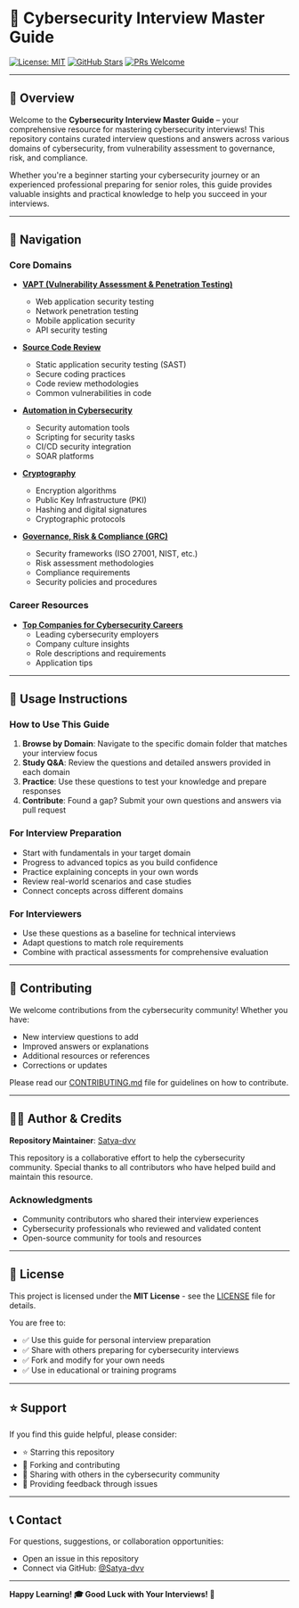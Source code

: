 # 🔐 Cybersecurity Interview Master Guide

[![License: MIT](https://img.shields.io/badge/License-MIT-yellow.svg)](https://opensource.org/licenses/MIT)
[![GitHub Stars](https://img.shields.io/github/stars/Satya-dvv/cybersecurity-interview-master-guide?style=social)](https://github.com/Satya-dvv/cybersecurity-interview-master-guide/stargazers)
[![PRs Welcome](https://img.shields.io/badge/PRs-welcome-brightgreen.svg)](CONTRIBUTING.md)

---

## 📖 Overview

Welcome to the **Cybersecurity Interview Master Guide** – your comprehensive resource for mastering cybersecurity interviews! This repository contains curated interview questions and answers across various domains of cybersecurity, from vulnerability assessment to governance, risk, and compliance.

Whether you're a beginner starting your cybersecurity journey or an experienced professional preparing for senior roles, this guide provides valuable insights and practical knowledge to help you succeed in your interviews.

---

## 🧭 Navigation

### Core Domains

- **[VAPT (Vulnerability Assessment & Penetration Testing)](./VAPT/VAPT_Interview_Questions_and_Answers.md)**
  - Web application security testing
  - Network penetration testing
  - Mobile application security
  - API security testing

- **[Source Code Review](./Source_Code_Review/SourceCodeReview_QnA.md)**
  - Static application security testing (SAST)
  - Secure coding practices
  - Code review methodologies
  - Common vulnerabilities in code

- **[Automation in Cybersecurity](./Automation_in_Cybersecurity/Automation_QnA.md)**
  - Security automation tools
  - Scripting for security tasks
  - CI/CD security integration
  - SOAR platforms

- **[Cryptography](./Cryptography/Cryptography_QnA.md)**
  - Encryption algorithms
  - Public Key Infrastructure (PKI)
  - Hashing and digital signatures
  - Cryptographic protocols

- **[Governance, Risk & Compliance (GRC)](./Governance_Risk_Compliance/GRC_QnA.md)**
  - Security frameworks (ISO 27001, NIST, etc.)
  - Risk assessment methodologies
  - Compliance requirements
  - Security policies and procedures

### Career Resources

- **[Top Companies for Cybersecurity Careers](./Career_Resources/Top_Companies_CyberSecurity_Careers.md)**
  - Leading cybersecurity employers
  - Company culture insights
  - Role descriptions and requirements
  - Application tips

---

## 🚀 Usage Instructions

### How to Use This Guide

1. **Browse by Domain**: Navigate to the specific domain folder that matches your interview focus
2. **Study Q&A**: Review the questions and detailed answers provided in each domain
3. **Practice**: Use these questions to test your knowledge and prepare responses
4. **Contribute**: Found a gap? Submit your own questions and answers via pull request

### For Interview Preparation

- Start with fundamentals in your target domain
- Progress to advanced topics as you build confidence
- Practice explaining concepts in your own words
- Review real-world scenarios and case studies
- Connect concepts across different domains

### For Interviewers

- Use these questions as a baseline for technical interviews
- Adapt questions to match role requirements
- Combine with practical assessments for comprehensive evaluation

---

## 🤝 Contributing

We welcome contributions from the cybersecurity community! Whether you have:
- New interview questions to add
- Improved answers or explanations
- Additional resources or references
- Corrections or updates

Please read our [CONTRIBUTING.md](CONTRIBUTING.md) file for guidelines on how to contribute.

---

## 👨‍💻 Author & Credits

**Repository Maintainer**: [Satya-dvv](https://github.com/Satya-dvv)

This repository is a collaborative effort to help the cybersecurity community. Special thanks to all contributors who have helped build and maintain this resource.

### Acknowledgments

- Community contributors who shared their interview experiences
- Cybersecurity professionals who reviewed and validated content
- Open-source community for tools and resources

---

## 📜 License

This project is licensed under the **MIT License** - see the [LICENSE](LICENSE) file for details.

You are free to:
- ✅ Use this guide for personal interview preparation
- ✅ Share with others preparing for cybersecurity interviews
- ✅ Fork and modify for your own needs
- ✅ Use in educational or training programs

---

## ⭐ Support

If you find this guide helpful, please consider:
- ⭐ Starring this repository
- 🔀 Forking and contributing
- 📢 Sharing with others in the cybersecurity community
- 💬 Providing feedback through issues

---

## 📞 Contact

For questions, suggestions, or collaboration opportunities:
- Open an issue in this repository
- Connect via GitHub: [@Satya-dvv](https://github.com/Satya-dvv)

---

**Happy Learning! 🎓 Good Luck with Your Interviews! 🚀**
